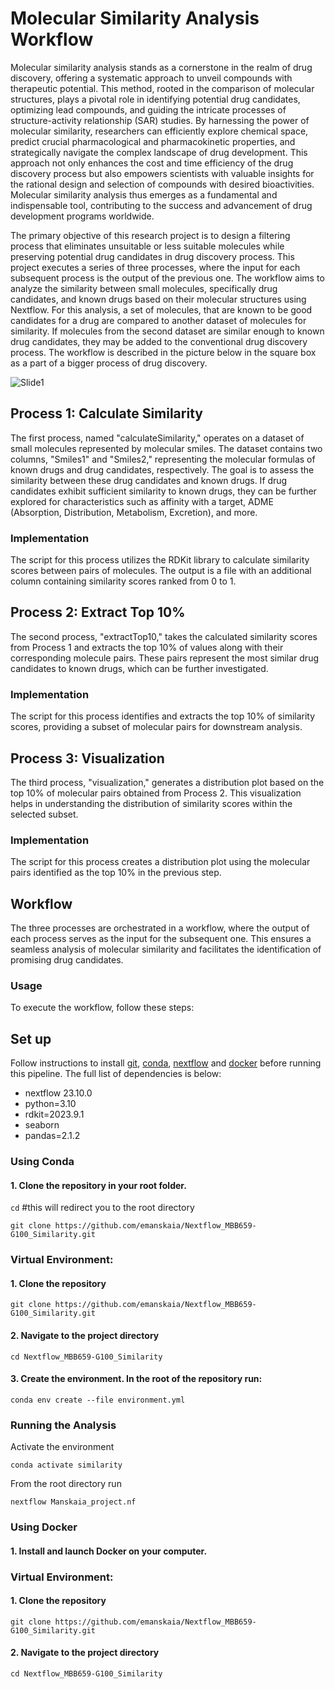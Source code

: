 # Molecular Similarity Analysis Workflow

Molecular similarity analysis stands as a cornerstone in the realm of drug discovery, offering a systematic approach to unveil compounds with therapeutic potential. This method, rooted in the comparison of molecular structures, plays a pivotal role in identifying potential drug candidates, optimizing lead compounds, and guiding the intricate processes of structure-activity relationship (SAR) studies. By harnessing the power of molecular similarity, researchers can efficiently explore chemical space, predict crucial pharmacological and pharmacokinetic properties, and strategically navigate the complex landscape of drug development. This approach not only enhances the cost and time efficiency of the drug discovery process but also empowers scientists with valuable insights for the rational design and selection of compounds with desired bioactivities. Molecular similarity analysis thus emerges as a fundamental and indispensable tool, contributing to the success and advancement of drug development programs worldwide.

The primary objective of this research project is to design a filtering process that eliminates unsuitable or less suitable molecules while preserving potential drug candidates in drug discovery process. This project executes a series of three processes, where the input for each subsequent process is the output of the previous one. The workflow aims to analyze the similarity between small molecules, specifically drug candidates, and known drugs based on their molecular structures using Nextflow. For this analysis, a set of molecules, that are known to be good candidates for a drug are compared to another dataset of molecules for similarity. If molecules from the second dataset are similar enough to known drug candidates, they may be added to the conventional drug discovery process. The workflow is described in the picture below in the square box as a part of a bigger process of drug discovery.

![Slide1](https://github.com/emanskaia/Nextflow_MBB659-G100_Similarity/assets/139388597/3b790e4e-5773-41cc-83ce-b5dc655a4c8e)

## Process 1: Calculate Similarity
The first process, named "calculateSimilarity," operates on a dataset of small molecules represented by molecular smiles. The dataset contains two columns, "Smiles1" and "Smiles2," representing the molecular formulas of known drugs and drug candidates, respectively. The goal is to assess the similarity between these drug candidates and known drugs. If drug candidates exhibit sufficient similarity to known drugs, they can be further explored for characteristics such as affinity with a target, ADME (Absorption, Distribution, Metabolism, Excretion), and more.

### Implementation
The script for this process utilizes the RDKit library to calculate similarity scores between pairs of molecules. The output is a file with an additional column containing similarity scores ranked from 0 to 1.

## Process 2: Extract Top 10%
The second process, "extractTop10," takes the calculated similarity scores from Process 1 and extracts the top 10% of values along with their corresponding molecule pairs. These pairs represent the most similar drug candidates to known drugs, which can be further investigated.

### Implementation
The script for this process identifies and extracts the top 10% of similarity scores, providing a subset of molecular pairs for downstream analysis.

## Process 3: Visualization
The third process, "visualization," generates a distribution plot based on the top 10% of molecular pairs obtained from Process 2. This visualization helps in understanding the distribution of similarity scores within the selected subset.

### Implementation
The script for this process creates a distribution plot using the molecular pairs identified as the top 10% in the previous step.

## Workflow
The three processes are orchestrated in a workflow, where the output of each process serves as the input for the subsequent one. This ensures a seamless analysis of molecular similarity and facilitates the identification of promising drug candidates.

### Usage
To execute the workflow, follow these steps:

## Set up

Follow instructions to install [git](https://github.com/git-guides/install-git), [conda](https://www.anaconda.com/download#macos), [nextflow](https://www.nextflow.io/docs/latest/getstarted.html#installation) and [docker](https://www.docker.com/get-started/) before running this pipeline.
The full list of dependencies is below:

  - nextflow 23.10.0
  - python=3.10
  - rdkit=2023.9.1
  - seaborn
  - pandas=2.1.2

### Using Conda

#### 1.	Clone the repository in your root folder.

``` cd ``` #this will redirect you to the root directory

``` git clone https://github.com/emanskaia/Nextflow_MBB659-G100_Similarity.git ``` 

### Virtual Environment:

#### 1.	Clone the repository
``` git clone https://github.com/emanskaia/Nextflow_MBB659-G100_Similarity.git ``` 

#### 2. Navigate to the project directory
``` cd Nextflow_MBB659-G100_Similarity ```

#### 3.	Create the environment. In the root of the repository run:
``` conda env create --file environment.yml ```

### Running the Analysis

Activate the environment

``` conda activate similarity ``` 

From the root directory run

``` nextflow Manskaia_project.nf ``` 

### Using Docker

#### 1.	Install and launch Docker on your computer.

### Virtual Environment:

#### 1.	Clone the repository
``` git clone https://github.com/emanskaia/Nextflow_MBB659-G100_Similarity.git ``` 

#### 2. Navigate to the project directory
``` cd Nextflow_MBB659-G100_Similarity ```


